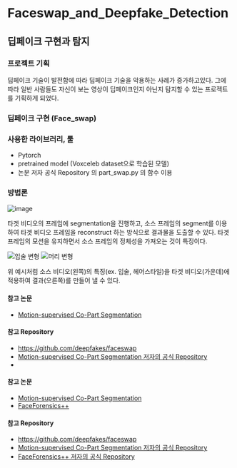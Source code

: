 # Faceswap_and_Deepfake_Detection

## 딥페이크 구현과 탐지

### 프로젝트 기획
딥페이크 기술이 발전함에 따라 딥페이크 기술을 악용하는 사례가 증가하고있다.
그에 따라 일반 사람들도 자신이 보는 영상이 딥페이크인지 아닌지 탐지할 수 있는 프로젝트를 기획하게 되었다.

### 딥페이크 구현 (Face_swap)

### 사용한 라이브러리, 툴
- Pytorch
- pretrained model (Voxceleb dataset으로 학습된 모델)
- 논문 저자 공식 Repository 의 part_swap.py 의 함수 이용

### 방법론

![image](https://user-images.githubusercontent.com/75903850/134393978-46113f0f-809d-4430-b4d1-236fddf945b8.png)

타겟 비디오의 프레임에 segmentation을 진행하고, 소스 프레임의 segment를 이용하여 타겟 비디오 프레임을 reconstruct 하는 방식으로 결과물을 도출할 수 있다. 타겟 프레임의 모션을 유지하면서 소스 프레임의 정체성을 가져오는 것이 특징이다.


![입술 변형](https://user-images.githubusercontent.com/75903850/134393672-02cc0293-e63b-41a3-80fb-57b46461dcd9.png)
![머리 변형](https://user-images.githubusercontent.com/75903850/134393930-c055f5ce-1084-4399-b93c-cd3b1c9c9f41.png)

위 예시처럼 소스 비디오(왼쪽)의 특징(ex. 입술, 헤어스타일)을 타겟 비디오(가운데)에 적용하여 결과(오른쪽)를 만들어 낼 수 있다.
 
#### 참고 논문 
- [Motion-supervised Co-Part Segmentation](https://arxiv.org/abs/2004.03234)

#### 참고 Repository
- https://github.com/deepfakes/faceswap
- [Motion-supervised Co-Part Segmentation 저자의 공식 Repository](https://github.com/AliaksandrSiarohin/motion-cosegmentation)
-
#### 참고 논문
- [Motion-supervised Co-Part Segmentation](https://arxiv.org/abs/2004.03234)
- [FaceForensics++](https://arxiv.org/abs/1901.08971)

#### 참고 Repository
- https://github.com/deepfakes/faceswap
- [Motion-supervised Co-Part Segmentation 저자의 공식 Repository](https://github.com/AliaksandrSiarohin/motion-cosegmentation)
- [FaceForensics++ 저자의 공식 Repository](https://github.com/ondyari/FaceForensics)
